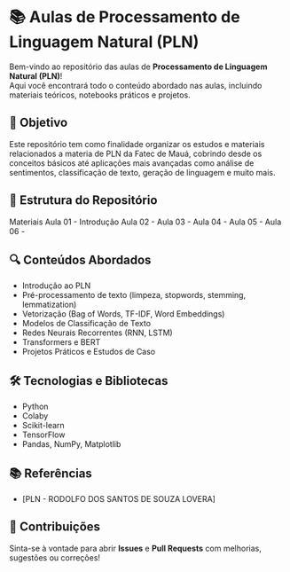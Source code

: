 # 📚 Aulas de Processamento de Linguagem Natural (PLN)

Bem-vindo ao repositório das aulas de **Processamento de Linguagem Natural (PLN)**!  
Aqui você encontrará todo o conteúdo abordado nas aulas, incluindo materiais teóricos, notebooks práticos e projetos.

## 📖 Objetivo

Este repositório tem como finalidade organizar os estudos e materiais relacionados a materia de PLN da Fatec de Mauá, cobrindo desde os conceitos básicos até aplicações mais avançadas como análise de sentimentos, classificação de texto, geração de linguagem e muito mais.

## 📁 Estrutura do Repositório

Materiais
Aula 01 - Introdução
Aula 02 - 
Aula 03 - 
Aula 04 - 
Aula 05 - 
Aula 06 - 


## 🔍 Conteúdos Abordados

- Introdução ao PLN
- Pré-processamento de texto (limpeza, stopwords, stemming, lemmatization)
- Vetorização (Bag of Words, TF-IDF, Word Embeddings)
- Modelos de Classificação de Texto
- Redes Neurais Recorrentes (RNN, LSTM)
- Transformers e BERT
- Projetos Práticos e Estudos de Caso

## 🛠️ Tecnologias e Bibliotecas

- Python
- Colaby
- Scikit-learn
- TensorFlow
- Pandas, NumPy, Matplotlib

## 📚 Referências

- [PLN - RODOLFO DOS SANTOS DE SOUZA LOVERA]

## 🤝 Contribuições

Sinta-se à vontade para abrir **Issues** e **Pull Requests** com melhorias, sugestões ou correções!
